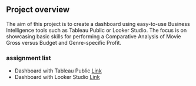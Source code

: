 ## Project overview
The aim of this project is to create a dashboard using easy-to-use Business Intelligence tools such as Tableau Public or Looker Studio. The focus is on showcasing basic skills for performing a Comparative Analysis of Movie Gross versus Budget and Genre-specific Profit.

### assignment list
- Dashboard with Tableau Public [Link](https://public.tableau.com/app/profile/kaitkong.kongpien/viz/ComparativeAnalysisofMovieGrossvs_BudgetandGenre-specificProfit/Dashboard1)
- Dashboard with Looker Studio [Link](https://lookerstudio.google.com/reporting/3e6636e6-2b9f-44df-be51-c14dd61d803e/page/34xmD?s=o_F47nfnReM)
